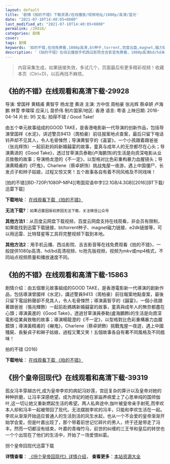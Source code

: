 ```yaml
---
layout: default
title: '剧情《拍的不错》下载资源/在线播放/视频地址/1080p/高清/蓝光'
date: "2021-07-10T14:40:05+0800"
last_modified_at: "2021-07-10T14:40:05+0800"
permalink: /29928/
categories: 剧情
cover:
tags: 剧情
keywords: '拍的不错,在线免费看,1080p高清,bt种子,torrent,百度云盘,magnet,磁力链,迅雷下载资源'
description: '《拍的不错》在线云播放手机西瓜影院吉吉影音免费看，1080p高清bd/hd未删减完整版和tc抢先枪版，mkv/mp4格式，附带bt/torrent种子、magnet/磁力链、百度云盘、网盘资源迅雷下载链接'
---
```


>内容采集生成，如果链接失效，多试几个，页面最后有更多精彩视频！收藏本页（Ctrl+D)，以后再找不麻烦。


## 《拍的不错》在线观看和高清下载-29928

导演: 曾国祥 黄精甫 黄智亨 杨龙澄 黄进 主演: 方中信 周柏豪 张兆辉 蔡卓妍 卢海鹏 林雪 李璨琛 应采儿 苗侨伟 制片国家/地区: 香港 语言: 粤语 上映日期: 2016-04-14 片长: 95 又名: 拍得不错 / Good Take! 

由五个单元故事组成的GOOD TAKE，是香港电影新一代导演的创新作品，包括导演曾国祥《水泥》，讲述警员9413（周柏豪）前往报案地点查案，最后只留下电话铃声却不见其人，令人毛骨悚然；导演黄智亨的《喜宴》，一个小孩跟着跟爸爸（张兆辉饰）一起前赴妈妈新婚囍宴的故事，童真与成年人的无奈都尽在心头；导演黄进的《Good Take》，透过甘草演员泰勒(卢海鹏饰)的生活是向资深电影从业员致敬的故事；导演杨龙澄的《不一定》，以型格对比色彩重构暴力血腥镜头；导演黄精甫的《吓鬼》，Charlene（蔡卓妍饰）挑战鬼屋一夜游，遇上中国僵尸、长发贞子和辫子姑娘，过程又惊又笑！五个故事各自有着不同风格及不同戏味！


[拍的不错][BD-720P/1080P-MP4][粤国双语中字][2.1GB/4.3GB][2016][BT下载/迅雷下载]

**下载地址**： [在线观看下载 《拍的不错》](https://www.btdx8.com/torrent/good_take_2016.html) 


**无法下载?**：`如果迅雷因版权原因无法下载，关注微信公众号 `

**其他方法1**：从百度云网盘下载视频，百度云网盘支持在线观看，非会员有限制，如果能找到迅雷下载链接、bt/torrent种子、magnet磁力链接、e2dk链接等，可以用迅雷、比特彗星等工具将完整视频下载到本地。

**其他方法2**：用手机云播、西瓜影院、吉吉影音等在线免费观看《拍的不错》，一般提供1080p高清、hd/bd高清视频、tc抢先版视频，视频为mkv或mp4格式，不同站点视频质量和播放速度不同。


## 《拍的不错》在线观看和高清下载-15863

剧情介绍：由五個單元故事組成的GOOD TAKE，是香港電影新一代導演的創新作品，包括導演曾國祥《水泥》，講述警員9413（周柏豪）前往報案地點查案，最後只留下電話鈴聲卻不見其人，令人毛骨悚然；導演黃智亨的《囍宴》，一個小孩跟著跟爸爸（張兆輝飾）一起前赴媽媽新婚囍宴的故事，童真與成年人的無奈都盡在心頭；導演黃進的《Good Take》，透過甘草演員泰勒(盧海鵬飾)的生活是向資深電影從業員致敬的故事；導演楊龍澄的《不一定》，以型格對比色彩重構暴力血腥鏡頭；導演黃精甫的《嚇鬼》，Charlene（蔡卓妍飾）挑戰鬼屋一夜遊，遇上中國殭屍、長髮貞子和辮子姑娘，過程又驚又笑！五個故事各自有著不同風格及不同戲味！


拍的不错 (2016)

**下载地址**： [在线观看下载 《拍的不错》](https://www.btbtdy.me/btdy/dy4374.html) 


## 《拐个皇帝回现代》在线观看和高清下载-39319

孤女冯丰穿越古代,成为皇帝李欢的病妃冯妙莲，宫廷复杂的算计以及皇帝对她的种种折磨，让冯丰深感绝望。成为弃妃的她在家庙养病爱上了心思单纯的国师伽叶,这一切让她又重新燃起生活的希望。两人私奔途中,伽叶被皇帝亲手射死,而李欢本人却和冯丰一起被带回了现代。无法摆脱李欢的冯丰，只能和李欢生活在一起。李欢从渐渐开始适应普通人的生活到活的风生水起，也从一个不会爱的皇帝渐渐开始学会爱。但是叶嘉出现了，那个带着前世记忆碎片的男人，终于还是带走了冯丰。然而一切都没有结束，叶嘉的青梅竹马，前世的纠缠的三王爷和皇后的转世也一个个出现在了他们的生活中，开始了一场爱恨纠葛。<!---剧情end--->


拐个皇帝回现代迅雷下载

**详情查看**： [《拐个皇帝回现代》详情介绍](/movie/39319/)， **查看更多**：[本站资源大全](/movie/t/all/)

